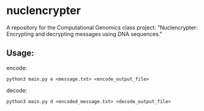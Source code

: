 # nuclencrypter
A repository for the Computational Genomics class project: "Nuclencrypter: Encrypting and decrypting messages using DNA sequences." 

## Usage: 
encode: 
```
python3 main.py e <message.txt> <encode_output_file> 
```

decode: 
```
python3 main.py d <encoded_message.txt> <decode_output_file>
```

